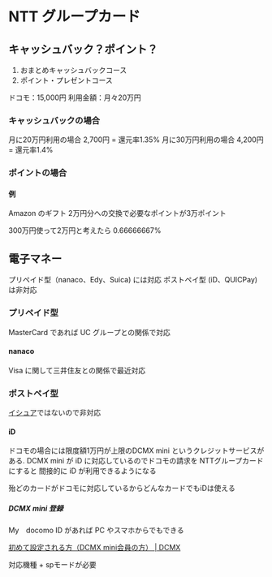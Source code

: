 # NTT グループカード

## キャッシュバック？ポイント？

1. おまとめキャッシュバックコース
2. ポイント・プレゼントコース

ドコモ：15,000円
利用金額：月々20万円

### キャッシュバックの場合

月に20万円利用の場合 2,700円 = 還元率1.35%
月に30万円利用の場合 4,200円 = 還元率1.4%

### ポイントの場合

#### 例

Amazon のギフト 2万円分への交換で必要なポイントが3万ポイント

300万円使って2万円と考えたら 0.66666667%

## 電子マネー

プリペイド型（nanaco、Edy、Suica) には対応
ポストペイ型 (iD、QUICPay) は非対応

### プリペイド型

MasterCard であれば UC グループとの関係で対応

#### nanaco

Visa に関して三井住友との関係で最近対応

### ポストペイ型

[イシュア](https://www.google.co.jp/search?q=%E3%82%A4%E3%82%B7%E3%83%A5%E3%82%A2&oq=%E3%82%A4%E3%82%B7%E3%83%A5%E3%82%A2&aqs=chrome..69i57&sourceid=chrome&es_sm=91&ie=UTF-8&qscrl=1)ではないので非対応

#### iD

ドコモの場合には限度額1万円が上限のDCMX mini
というクレジットサービスがある.
DCMX mini が iD に対応しているのでドコモの請求を
NTTグループカードにすると
間接的に iD が利用できるようになる

殆どのカードがドコモに対応しているからどんなカードでもiDは使える

##### DCMX mini 登録

My　docomo ID があれば PC やスマホからでもできる

[初めて設定される方（DCMX mini会員の方） | DCMX](http://www.dcmx.jp/st/update/application/application_mini.html)

対応機種 + spモードが必要
